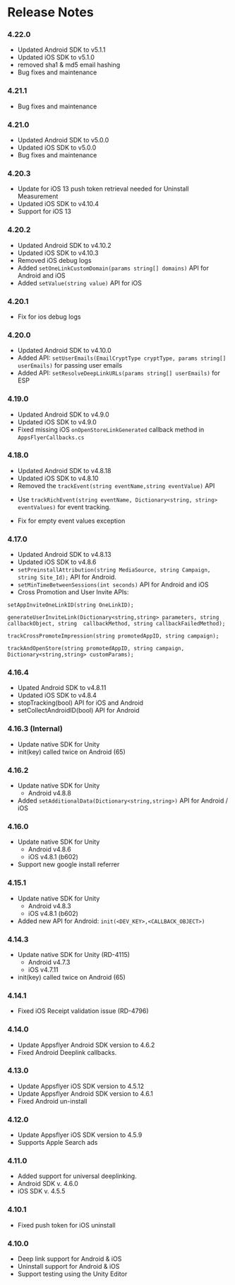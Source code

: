 # Release Notes

### 4.22.0
* Updated Android SDK to v5.1.1
* Updated iOS SDK to v5.1.0
* removed sha1 & md5 email hashing
* Bug fixes and maintenance

### 4.21.1
* Bug fixes and maintenance

### 4.21.0
* Updated Android SDK to v5.0.0
* Updated iOS SDK to v5.0.0
* Bug fixes and maintenance

### 4.20.3
* Update for iOS 13 push token retrieval needed for Uninstall Measurement
* Updated iOS SDK to v4.10.4
* Support for iOS 13

### 4.20.2
* Updated Android SDK to v4.10.2
* Updated iOS SDK to v4.10.3
* Removed iOS debug logs 
* Added `setOneLinkCustomDomain(params string[] domains)` API for Android and iOS
* Added `setValue(string value)` API for iOS

### 4.20.1
* Fix for ios debug logs

### 4.20.0
* Updated Android SDK to v4.10.0
* Added API: `setUserEmails(EmailCryptType cryptType, params string[] userEmails)` for passing user emails
* Added API: `setResolveDeepLinkURLs(params string[] userEmails)` for ESP

### 4.19.0
* Updated Android SDK to v4.9.0
* Updated iOS SDK to v4.9.0
* Fixed missing iOS `onOpenStoreLinkGenerated` callback method in `AppsFlyerCallbacks.cs`

### 4.18.0
* Updated Android SDK to v4.8.18
* Updated iOS SDK to v4.8.10
* Removed the `trackEvent(string eventName,string eventValue)` API 
- Use `trackRichEvent(string eventName, Dictionary<string, string> eventValues)` for event tracking.
* Fix for empty event values exception 

### 4.17.0
* Updated Android SDK to v4.8.13
* Updated iOS SDK to v4.8.6
* `setPreinstallAttribution(string MediaSource, string Campaign, string Site_Id);` API for Android.
* `setMinTimeBetweenSessions(int seconds)` API for Android and iOS
* Cross Promotion and User Invite APIs:

 `setAppInviteOneLinkID(string OneLinkID);`

 `generateUserInviteLink(Dictionary<string,string> parameters, string callbackObject, string 
callbackMethod, string callbackFailedMethod);`

 `trackCrossPromoteImpression(string promotedAppID, string campaign);`

 `trackAndOpenStore(string promotedAppID, string campaign, Dictionary<string,string> customParams);`

### 4.16.4
* Upated Android SDK to v4.8.11 
* Updated iOS SDK to v4.8.4
* stopTracking(bool) API for iOS and Android
* setCollectAndroidID(bool) API for Android

### 4.16.3 (Internal)
* Update native SDK for Unity
* init(key) called twice on Android (65)

### 4.16.2
* Update native SDK for Unity
    * Android v4.8.8
* Added `setAdditionalData(Dictionary<string,string>)` API for Android / iOS

### 4.16.0
* Update native SDK for Unity
    * Android v4.8.6
	* iOS v4.8.1 (b602)
* Support new google install referrer   

### 4.15.1
* Update native SDK for Unity
    * Android v4.8.3
	* iOS v4.8.1 (b602)
* Added new API for Android: `init(<DEV_KEY>,<CALLBACK_OBJECT>)`   

### 4.14.3
* Update native SDK for Unity (RD-4115)   
	* Android v4.7.3
	* iOS v4.7.11
* init(key) called twice on Android (65)

### 4.14.1
* Fixed iOS Receipt validation issue (RD-4796)



### 4.14.0
* Update Appsflyer Android SDK version to 4.6.2
* Fixed Android Deeplink callbacks.



### 4.13.0
* Update Appsflyer iOS SDK version to 4.5.12
* Update Appsflyer Android SDK version to 4.6.1
* Fixed Android un-install



### 4.12.0
* Update Appsflyer iOS SDK version to 4.5.9
* Supports Apple Search ads



### 4.11.0
* Added support for universal deeplinking.
* Android SDK v. 4.6.0
* iOS SDK v. 4.5.5

### 4.10.1
* Fixed push token for iOS uninstall


### 4.10.0
* Deep link support for Android & iOS
* Uninstall support for Android & iOS
* Support testing using the Unity Editor
